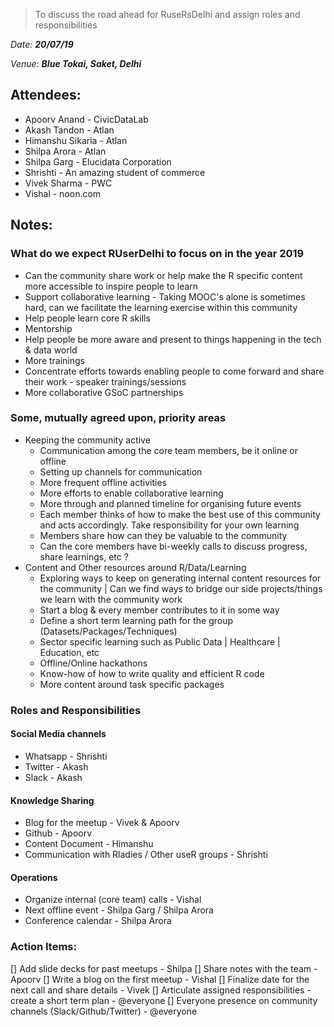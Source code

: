 > To discuss the road ahead for RuseRsDelhi and assign roles and responsibilities

*Date: **20/07/19***

*Venue: **Blue Tokai, Saket, Delhi***

## Attendees:

- Apoorv Anand - CivicDataLab
- Akash Tandon - Atlan
- Himanshu Sikaria - Atlan
- Shilpa Arora - Atlan
- Shilpa Garg - Elucidata Corporation
- Shrishti - An amazing student of commerce
- Vivek Sharma - PWC
- Vishal - noon.com

## Notes:

### What do we expect RUserDelhi to focus on in the year 2019

- Can the community share work or help make the R specific content more accessible to inspire people to learn
- Support collaborative learning - Taking MOOC's alone is sometimes hard, can we facilitate the learning exercise within this community 
- Help people learn core R skills
- Mentorship
- Help people be more aware and present to things happening in the tech & data world
- More trainings
- Concentrate efforts towards enabling people to come forward and share their work - speaker trainings/sessions
- More collaborative GSoC partnerships

### Some, mutually agreed upon, priority areas

- Keeping the community active
  - Communication among the core team members, be it online or offline
  - Setting up channels for communication
  - More frequent offline activities
  - More efforts to enable collaborative learning
  - More through and planned timeline for organising future events
  - Each member thinks of how to make the best use of this community and acts accordingly. Take responsibility for your own learning
  - Members share how can they be valuable to the community
  - Can the core members have bi-weekly calls to discuss progress, share learnings, etc ?
- Content and Other resources around R/Data/Learning
  - Exploring ways to keep on generating internal content resources for the community | Can we find ways to bridge our side projects/things we learn with the community work
  - Start a blog & every member contributes to it in some way
  - Define a short term learning path for the group (Datasets/Packages/Techniques)
  - Sector specific learning such as Public Data | Healthcare | Education, etc
  - Offline/Online hackathons
  - Know-how of how to write quality and efficient R code
  - More content around task specific packages 

### Roles and Responsibilities

#### Social Media channels

- Whatsapp - Shrishti
- Twitter - Akash
- Slack - Akash

#### Knowledge Sharing

- Blog for the meetup - Vivek & Apoorv
- Github - Apoorv
- Content Document - Himanshu
- Communication with Rladies / Other useR groups - Shrishti

#### Operations

- Organize internal (core team) calls - Vishal
- Next offline event - Shilpa Garg / Shilpa Arora
- Conference calendar - Shilpa Arora


### Action Items:

[] Add slide decks for past meetups - Shilpa
[] Share notes with the team - Apoorv
[] Write a blog on the first meetup - Vishal
[] Finalize date for the next call and share details - Vivek
[] Articulate assigned responsibilities - create a short term plan - @everyone
[] Everyone presence on community channels (Slack/Github/Twitter) - @everyone


